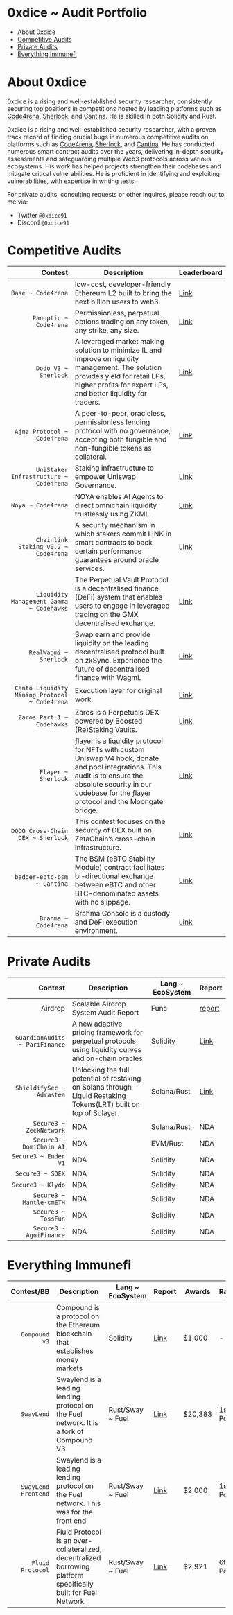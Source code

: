 # 0xdice ~ Audit Portfolio 
- [About 0xdice](https://github.com/shealtielanz/audits/blob/main/README.md#about-shealtielanz)
- [Competitive Audits](https://github.com/shealtielanz/audits/blob/main/README.md#competitive-audits)
- [Private Audits](https://github.com/shealtielanz/audits/blob/main/README.md#private-audits)
- [Everything Immunefi](https://github.com/shealtielanz/audits/blob/main/README.md#everything-immunefi)

# About 0xdice

0xdice is a rising and well-established security researcher, consistently securing top positions in competitions hosted by leading platforms such as [Code4rena](https://code4rena.com/), [Sherlock](https://audits.sherlock.xyz/), and [Cantina](https://cantina.xyz/opportunities/competitions). He is skilled in both Solidity and Rust.

0xdice is a rising and well-established security researcher, with a proven track record of finding crucial bugs in numerous competitive audits on platforms such as [Code4rena](https://code4rena.com/), [Sherlock](https://audits.sherlock.xyz/), and [Cantina](https://cantina.xyz/opportunities/competitions). He has conducted numerous smart contract audits over the years, delivering in-depth security assessments and safeguarding multiple Web3 protocols across various ecosystems. His work has helped projects strengthen their codebases and mitigate critical vulnerabilities. He is proficient in identifying and exploiting vulnerabilities, with expertise in writing tests.

For private audits, consulting requests or other inquires, please reach out to me via:
- Twitter `@0xdice91`
- Discord `@0xdice91`


# Competitive Audits
| Contest | Description | Leaderboard |
|-----:|-----|-----|
| `Base ~ Code4rena` | low-cost, developer-friendly Ethereum L2 built to bring the next billion users to web3.| [Link](https://code4rena.com/audits/2023-05-base) |
| `Panoptic ~ Code4rena` | Permissionless, perpetual options trading on any token, any strike, any size. | [Link](https://code4rena.com/audits/2024-04-panoptic) |
| `Dodo V3 ~ Sherlock` | A leveraged market making solution to minimize IL and improve on liquidity management. The solution provides yield for retail LPs, higher profits for expert LPs, and better liquidity for traders. | [Link](https://audits.sherlock.xyz/contests/89) |
| `Ajna Protocol ~ Code4rena` | A peer-to-peer, oracleless, permissionless lending protocol with no governance, accepting both fungible and non-fungible tokens as collateral.| [Link](https://code4rena.com/audits/2023-05-ajna-protocol) |
| `UniStaker Infrastructure ~ Code4rena` | Staking infrastructure to empower Uniswap Governance.| [Link](https://code4rena.com/audits/2024-02-unistaker-infrastructure) |
| `Noya ~ Code4rena` | NOYA enables AI Agents to direct omnichain liquidity trustlessly using ZKML. | [Link](https://code4rena.com/audits/2024-04-noya) |
| `Chainlink Staking v0.2 ~ Code4rena` | A security mechanism in which stakers commit LINK in smart contracts to back certain performance guarantees around oracle services. | [Link](https://code4rena.com/audits/2024-04-noya) |
| `Liquidity Management Gamma ~ Codehawks` | The Perpetual Vault Protocol is a decentralised finance (DeFi) system that enables users to engage in leveraged trading on the GMX decentralised exchange.  | [Link](https://codehawks.cyfrin.io/c/2025-02-gamma/results?lt=contest&page=1&sc=reward&sj=reward&t=leaderboard) |
| `RealWagmi ~ Sherlock` | Swap earn and provide liquidity on the leading decentralised protocol built on zkSync. Experience the future of decentralised finance with Wagmi. | [Link](https://audits.sherlock.xyz/contests/88?filter=results) |
| `Canto Liquidity Mining Protocol ~ Code4rena` | Execution layer for original work. | [Link](https://code4rena.com/audits/2023-10-canto-liquidity-mining-protocol) |
| `Zaros Part 1 ~ Codehawks` | Zaros is a Perpetuals DEX powered by Boosted (Re)Staking Vaults. | [Link](https://codehawks.cyfrin.io/c/2024-07-zaros) |
| `Flayer ~ Sherlock` | ƒlayer is a liquidity protocol for NFTs with custom Uniswap V4 hook, donate and pool integrations. This audit is to ensure the absolute security in our codebase for the ƒlayer protocol and the Moongate bridge. | [Link](https://audits.sherlock.xyz/contests/468) |
| `DODO Cross-Chain DEX ~ Sherlock` | This contest focuses on the security of DEX built on ZetaChain’s cross-chain infrastructure. | [Link](https://audits.sherlock.xyz/contests/991) |
| `badger-ebtc-bsm ~ Cantina` | The BSM (eBTC Stability Module) contract facilitates bi-directional exchange between eBTC and other BTC-denominated assets with no slippage. | [Link](https://cantina.xyz/code/f57ffb47-0ded-4f04-bcec-ecd7d47fad58/overview/leaderboard) |
| `Brahma ~ Code4rena` | Brahma Console is a custody and DeFi execution environment. | [Link](https://code4rena.com/audits/2023-10-brahma) |




# Private Audits

| Contest | Description | Lang ~ EcoSystem | Report |
|-----:|----|-----|-----|
| Airdrop | Scalable Airdrop System Audit Report | Func | [report](https://github.com/shealtielanz/audit-hubz) |
| `GuardianAudits ~ PariFinance` | A new adaptive pricing framework for perpetual protocols using liquidity curves and on-chain oracles | Solidity | [Link](https://www.notion.so/guardianaudits/PariFi-Defender-Contest-Findings-ce42090f44ed4dd592f7cef2fd80a3d9?pvs=4) |
| `ShieldifySec ~ Adrastea` | Unlocking the full potential of restaking on Solana through Liquid Restaking Tokens(LRT) built on top of Solayer. | Solana/Rust | [Link](https://github.com/shieldify-security/adrastea-audit/issues) |
| `Secure3 ~ ZeekNetwork` | NDA | Solana/Rust | NDA |
| `Secure3 ~ DomiChain AI` | NDA | EVM/Rust | NDA |
| `Secure3 ~ Ender V1` | NDA | Solidity | NDA |
| `Secure3 ~ SOEX` | NDA | Solidity | NDA |
| `Secure3 ~ Klydo` | NDA | Solidity | NDA |
| `Secure3 ~ Mantle-cmETH` | NDA | Solidity | NDA |
| `Secure3 ~ TossFun` | NDA | Solidity | NDA |
| `Secure3 ~ AgniFinance` | NDA | Solidity | NDA |

# Everything Immunefi

| Contest/BB | Description | Lang ~ EcoSystem | Report | Awards | Ranking |
|-----:|----|-----|-----|-----|-----|
| `Compound v3` | Compound is a protocol on the Ethereum blockchain that establishes money markets | Solidity | [Link](https://immunefi.com/bug-bounty/compoundfinance/information/) | $1,000 | - |
| `SwayLend` | Swaylend is a leading lending protocol on the Fuel network. It is a fork of Compound V3 | Rust/Sway ~ Fuel | [Link](https://immunefi.com/audit-competition/iop-swaylend/leaderboard/#top) | $20,383 | 1st Position |
| `SwayLend Frontend` | Swaylend is a leading lending protocol on the Fuel network. This was for the front end | Rust/Sway ~ Fuel | [Link](https://immunefi.com/bounty/swaylend-frontend-iop/?utm_source=explore_results) | $2,000 | 1st Position |
| `Fluid Protocol` | Fluid Protocol is an over-collateralized, decentralized borrowing platform specifically built for Fuel Network | Rust/Sway ~ Fuel | [Link](https://immunefi.com/bounty/iop-fluid-protocol/?utm_source=explore_results) | $2,921 | 6th Position |

